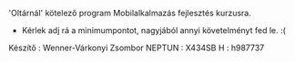 'Oltárnál' kötelező program Mobilalkalmazás fejlesztés kurzusra.

- Kérlek adj rá a minimumpontot, nagyjából annyi követelményt fed le. :(

Készítő : Wenner-Várkonyi Zsombor
NEPTUN : X434SB
H : h987737

